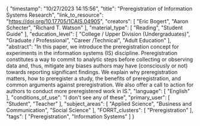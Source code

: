 {
    "timestamp": "10/27/2023 14:15:56",
    "title": "Preregistration of Information Systems Research",
    "link_to_resource": "https://doi.org/10.17705/1CAIS.04905",
    "creators": [
        "Eric Bogert",
        "Aaron Schecter",
        "Richard T. Watson"
    ],
    "material_type": [
        "Reading",
        "Student Guide"
    ],
    "education_level": [
        "College / Upper Division (Undergraduates)",
        "Graduate / Professional",
        "Career /Technical",
        "Adult Education"
    ],
    "abstract": "In this paper, we introduce the preregistration concept for experiments in the information systems (IS) discipline. Preregistration constitutes a way to commit to analytic steps before collecting or observing data and, thus, mitigate any biases authors may have (consciously or not) towards reporting significant findings. We explain why preregistration matters, how to preregister a study, the benefits of preregistration, and common arguments against preregistration. We also offer a call to action for authors to conduct more preregistered work in IS.",
    "language": [
        "English"
    ],
    "conditions_of_use": "I don't see any of these",
    "primary_user": [
        "Student",
        "Teacher"
    ],
    "subject_areas": [
        "Applied Science",
        "Business and Communication",
        "Social Science"
    ],
    "FORRT_clusters": [
        "Preregistration"
    ],
    "tags": [
        "Preregistration",
        "Information Systems"
    ]
}